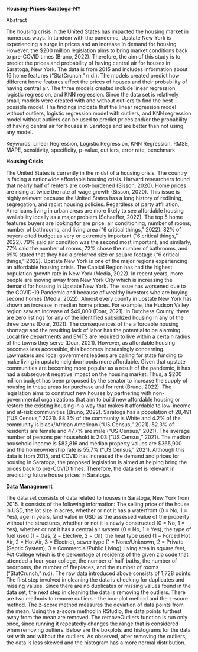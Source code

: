**Housing-Prices-Saratoga-NY**

Abstract

The housing crisis in the United States has impacted the housing market in numerous ways. In tandem with the pandemic, Upstate New York is experiencing a surge in prices and an increase in demand for housing. However, the $200 million legislation aims to bring market conditions back to pre-COVID times (Bruno, 2022). Therefore, the aim of this study is to predict the prices and probability of having central air for houses in Saratoga, New York. The data is from 2015 and includes information about 16 home features (“StatCrunch,” n.d.). The models created predict how different home features affect the prices of houses and their probability of having central air. The three models created include linear regression, logistic regression, and KNN regression. Since the data set is relatively small, models were created with and without outliers to find the best possible model. The findings indicate that the linear regression model without outliers, logistic regression model with outliers, and KNN regression model without outliers can be used to predict prices and/or the probability of having central air for houses in Saratoga and are better than not using any model. 

Keywords: Linear Regression, Logistic Regression, KNN Regression, RMSE, MAPE, sensitivity, specificity, p-value, outliers, error rate, benchmark

**Housing Crisis**

The United States is currently in the midst of a housing crisis. The country is facing a nationwide affordable housing crisis. Harvard researchers found that nearly half of renters are cost-burdened (Sisson, 2020). Home prices are rising at twice the rate of wage growth (Sisson, 2020). This issue is highly relevant because the United States has a long history of redlining, segregation, and racist housing policies. Regardless of party affiliation, Americans living in urban areas are more likely to see affordable housing availability locally as a major problem (Schaeffer, 2022). The top 5 home features buyers are looking for are price, air conditioning, number of rooms, number of bathrooms, and living area (“6 critical things,” 2022). 82% of buyers cited budget as very or extremely important (“6 critical things,” 2022). 79% said air condition was the second most important, and similarly, 77% said the number of rooms, 72% chose the number of bathrooms, and 69% stated that they had a preferred size or square footage (“6 critical things,” 2022). 
Upstate New York is one of the major regions experiencing an affordable housing crisis. The Capital Region has had the highest population growth rate in New York (Media, 2022). In recent years, more people are moving away from New York City which is increasing the demand for housing in Upstate New York. The issue has worsened due to the COVID-19 Pandemic and because of wealthy investors who are buying second homes (Media, 2022). Almost every county in upstate New York has shown an increase in median home prices. For example, the Hudson Valley region saw an increase of $49,000 (Doar, 2021). In Dutchess County, there are zero listings for any of the identified subsidized housing in any of the three towns (Doar, 2021). The consequences of the affordable housing shortage and the resulting lack of labor has the potential to be alarming . Local fire departments and EMTS are required to live within a certain radius of the towns they serve (Doar, 2021). However, as affordable housing becomes less accessible, this becomes increasingly concerning. 
Lawmakers and local government leaders are calling for state funding to make living in upstate neighborhoods more affordable. Given that upstate communities are becoming more popular as a result of the pandemic, it has had a subsequent negative impact on the housing market. Thus, a $200 million budget has been proposed by the senator to increase the supply of housing in these areas for purchase and for rent (Bruno, 2022). The legislation aims to construct new houses by partnering with non-governmental organizations that aim to build new affordable housing or restore the existing housing in a way that makes it affordable to low-income and at-risk communities (Bruno, 2022).
Saratoga has a population of 28,491 (“US Census,” 2021). 88.3% of the community is White and 4.2% of the community is black/African American (“US Census,” 2021). 52.3% of residents are female and 47.7% are male (“US Census,” 2021). The average number of persons per household is 2.03 (“US Census,” 2021). The median household income is $82,816 and median property values are $365,900 and the homeownership rate is 55.7% (“US Census,” 2021). Although this data is from 2015, and COVID has increased the demand and prices for housing in Saratoga, the proposed legislation is aimed at helping bring the prices back to pre-COVID times. Therefore, the data set is relevant in predicting future house prices in Saratoga.

**Data Management**

The data set consists of data related to houses in Saratoga, New York from 2015. It consists of the following information: The selling price of the house in USD, the lot size in acres, whether or not it has a waterfront (0 = No, 1 = Yes), age in years, land value in USD as the assessed value of the property without the structures, whether or not it is newly constructed (0 = No, 1 = Yes), whether or not it has a central air system (0 = No, 1 = Yes), the type of fuel used (1 = Gas, 2 = Elective, 2 = Oil), the heat type used (1 = Forced Hot Air, 2 = Hot Air, 3 = Electric), sewer type (1 = None/Unknown, 2 = Private (Septic System), 3 = Commercial/Public Living), living area in square feet, Pct College which is the percentage of residents of the given zip code that attended a four-year college, the number of half-baths, the number of bedrooms, the number of fireplaces, and the number of rooms (“StatCrunch,” n.d). 
The raw data introduced above consists of 1,728 points. The first step involved in cleaning the data is checking for duplicates and missing values. Since there are no duplicates or missing values found in the data set, the next step in cleaning the data is removing the outliers. There are two methods to remove outliers – the box-plot method and the z-score method. The z-score method measures the deviation of data points from the mean. Using the z-score method in RStudio, the data points furthest away from the mean are removed. The removeOutliers function is run only once, since running it repeatedly changes the range that is considered when removing outliers.
Below are the boxplots and histograms for the data set with and without the outliers. As observed, after removing the outliers, the data is less skewed and the histogram has a more normal distribution. 



